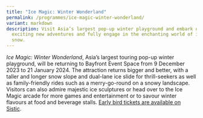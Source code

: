 ```yaml
---
title: "Ice Magic: Winter Wonderland"
permalink: /programmes/ice-magic-winter-wonderland/
variant: markdown
description: Visit Asia’s largest pop-up winter playground and embark on
  exciting new adventures and fully engage in the enchanting world of ice and
  snow.
---
```

*Ice Magic: Winter Wonderland*, Asia’s largest touring pop-up winter playground, will be returning to Bayfront Event Space from 9 December 2023 to 21 January 2024. The attraction returns bigger and better, with a taller and longer snow slope and dual-lane ice slide for thrill-seekers as well as family-friendly rides such as a merry-go-round on a snowy landscape. Visitors can also admire majestic ice sculptures or head over to the Ice Magic arcade for more games and entertainment or to savour winter flavours at food and beverage stalls. [Early bird tickets are available on Sistic](https://www.sistic.com.sg/events/icemagicsg2023).